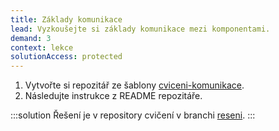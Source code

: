 ```yaml
---
title: Základy komunikace
lead: Vyzkoušejte si základy komunikace mezi komponentami.
demand: 3
context: lekce
solutionAccess: protected
---
```


1. Vytvořte si repozitář ze šablony [cviceni-komunikace](https://github.com/Czechitas-podklady-WEB/cviceni-komunikace).
1. Následujte instrukce z README repozitáře.

:::solution
Řešení je v repository cvičení v branchi [reseni](https://github.com/Czechitas-podklady-WEB/cviceni-komunikace/tree/reseni).
:::